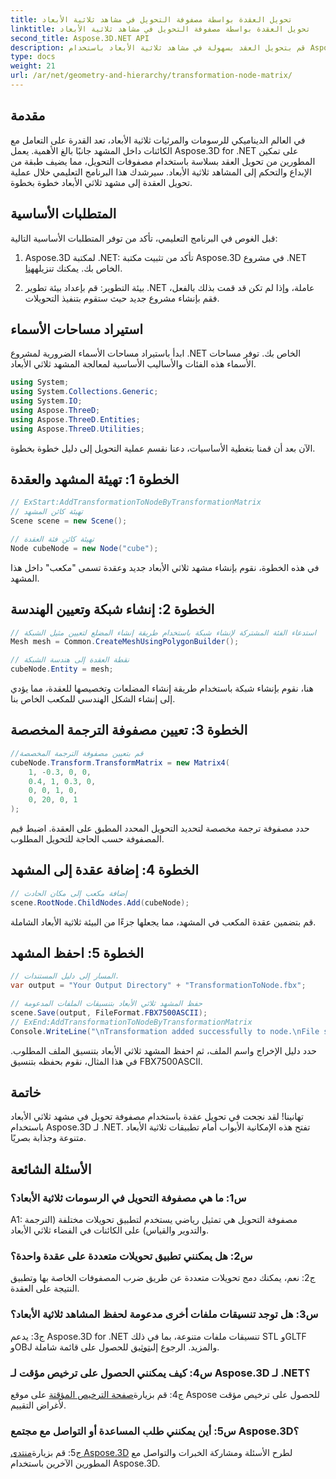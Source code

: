 ```yaml
---
title: تحويل العقدة بواسطة مصفوفة التحويل في مشاهد ثلاثية الأبعاد
linktitle: تحويل العقدة بواسطة مصفوفة التحويل في مشاهد ثلاثية الأبعاد
second_title: Aspose.3D.NET API
description: قم بتحويل العقد بسهولة في مشاهد ثلاثية الأبعاد باستخدام Aspose.3D لـ .NET. تعلم تحويلات العقدة خطوة بخطوة مع البرنامج التعليمي.
type: docs
weight: 21
url: /ar/net/geometry-and-hierarchy/transformation-node-matrix/
---
```

## مقدمة

في العالم الديناميكي للرسومات والمرئيات ثلاثية الأبعاد، تعد القدرة على التعامل مع الكائنات داخل المشهد جانبًا بالغ الأهمية. يعمل Aspose.3D for .NET على تمكين المطورين من تحويل العقد بسلاسة باستخدام مصفوفات التحويل، مما يضيف طبقة من الإبداع والتحكم إلى المشاهد ثلاثية الأبعاد. سيرشدك هذا البرنامج التعليمي خلال عملية تحويل العقدة إلى مشهد ثلاثي الأبعاد خطوة بخطوة.

## المتطلبات الأساسية

قبل الغوص في البرنامج التعليمي، تأكد من توفر المتطلبات الأساسية التالية:

1. Aspose.3D لمكتبة .NET: تأكد من تثبيت مكتبة Aspose.3D في مشروع .NET الخاص بك. يمكنك تنزيله[هنا](https://releases.aspose.com/3d/net/).

2. بيئة التطوير: قم بإعداد بيئة تطوير .NET عاملة، وإذا لم تكن قد قمت بذلك بالفعل، فقم بإنشاء مشروع جديد حيث ستقوم بتنفيذ التحويلات.

## استيراد مساحات الأسماء

ابدأ باستيراد مساحات الأسماء الضرورية لمشروع .NET الخاص بك. توفر مساحات الأسماء هذه الفئات والأساليب الأساسية لمعالجة المشهد ثلاثي الأبعاد.

```csharp
using System;
using System.Collections.Generic;
using System.IO;
using Aspose.ThreeD;
using Aspose.ThreeD.Entities;
using Aspose.ThreeD.Utilities;
```

الآن بعد أن قمنا بتغطية الأساسيات، دعنا نقسم عملية التحويل إلى دليل خطوة بخطوة.

## الخطوة 1: تهيئة المشهد والعقدة

```csharp
// ExStart:AddTransformationToNodeByTransformationMatrix
// تهيئة كائن المشهد
Scene scene = new Scene();

// تهيئة كائن فئة العقدة
Node cubeNode = new Node("cube");
```

في هذه الخطوة، نقوم بإنشاء مشهد ثلاثي الأبعاد جديد وعقدة تسمى "مكعب" داخل هذا المشهد.

## الخطوة 2: إنشاء شبكة وتعيين الهندسة

```csharp
// استدعاء الفئة المشتركة لإنشاء شبكة باستخدام طريقة إنشاء المضلع لتعيين مثيل الشبكة
Mesh mesh = Common.CreateMeshUsingPolygonBuilder(); 

// نقطة العقدة إلى هندسة الشبكة
cubeNode.Entity = mesh;
```

هنا، نقوم بإنشاء شبكة باستخدام طريقة إنشاء المضلعات وتخصيصها للعقدة، مما يؤدي إلى إنشاء الشكل الهندسي للمكعب الخاص بنا.

## الخطوة 3: تعيين مصفوفة الترجمة المخصصة

```csharp
//قم بتعيين مصفوفة الترجمة المخصصة
cubeNode.Transform.TransformMatrix = new Matrix4(
    1, -0.3, 0, 0,
    0.4, 1, 0.3, 0,
    0, 0, 1, 0,
    0, 20, 0, 1
);        
```

حدد مصفوفة ترجمة مخصصة لتحديد التحويل المحدد المطبق على العقدة. اضبط قيم المصفوفة حسب الحاجة للتحويل المطلوب.

## الخطوة 4: إضافة عقدة إلى المشهد

```csharp
// إضافة مكعب إلى مكان الحادث
scene.RootNode.ChildNodes.Add(cubeNode);            
```

قم بتضمين عقدة المكعب في المشهد، مما يجعلها جزءًا من البيئة ثلاثية الأبعاد الشاملة.

## الخطوة 5: احفظ المشهد

```csharp
// المسار إلى دليل المستندات.
var output = "Your Output Directory" + "TransformationToNode.fbx";

// حفظ المشهد ثلاثي الأبعاد بتنسيقات الملفات المدعومة
scene.Save(output, FileFormat.FBX7500ASCII);
// ExEnd:AddTransformationToNodeByTransformationMatrix
Console.WriteLine("\nTransformation added successfully to node.\nFile saved at " + output);
```

حدد دليل الإخراج واسم الملف، ثم احفظ المشهد ثلاثي الأبعاد بتنسيق الملف المطلوب. في هذا المثال، نقوم بحفظه بتنسيق FBX7500ASCII.

## خاتمة

تهانينا! لقد نجحت في تحويل عقدة باستخدام مصفوفة تحويل في مشهد ثلاثي الأبعاد باستخدام Aspose.3D لـ .NET. تفتح هذه الإمكانية الأبواب أمام تطبيقات ثلاثية الأبعاد متنوعة وجذابة بصريًا.

## الأسئلة الشائعة

### س1: ما هي مصفوفة التحويل في الرسومات ثلاثية الأبعاد؟

A1: مصفوفة التحويل هي تمثيل رياضي يستخدم لتطبيق تحويلات مختلفة (الترجمة والتدوير والقياس) على الكائنات في الفضاء ثلاثي الأبعاد.

### س2: هل يمكنني تطبيق تحويلات متعددة على عقدة واحدة؟

ج2: نعم، يمكنك دمج تحويلات متعددة عن طريق ضرب المصفوفات الخاصة بها وتطبيق النتيجة على العقدة.

### س3: هل توجد تنسيقات ملفات أخرى مدعومة لحفظ المشاهد ثلاثية الأبعاد؟

 ج3: يدعم Aspose.3D for .NET تنسيقات ملفات متنوعة، بما في ذلك STL وGLTF وOBJ والمزيد. الرجوع إلى[توثيق](https://reference.aspose.com/3d/net/) للحصول على قائمة شاملة.

### س4: كيف يمكنني الحصول على ترخيص مؤقت لـ Aspose.3D لـ .NET؟

 ج4: قم بزيارة[صفحة الترخيص المؤقتة](https://purchase.aspose.com/temporary-license/) على موقع Aspose للحصول على ترخيص مؤقت لأغراض التقييم.

### س5: أين يمكنني طلب المساعدة أو التواصل مع مجتمع Aspose.3D؟

 ج5: قم بزيارة[منتدى Aspose.3D](https://forum.aspose.com/c/3d/18) لطرح الأسئلة ومشاركة الخبرات والتواصل مع المطورين الآخرين باستخدام Aspose.3D.